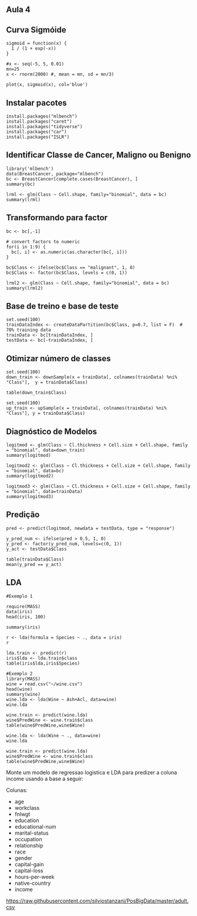 ## Aula 4

## Curva Sigmóide

```
sigmoid = function(x) {
  1 / (1 + exp(-x))
}

#x <- seq(-5, 5, 0.01)
mn=25
x <- rnorm(2000) #, mean = mn, sd = mn/3)

plot(x, sigmoid(x), col='blue')

```

## Instalar pacotes 
```
install.packages("mlbench")
install.packages("caret")
install.packages("tidyverse")
install.packages("car")
install.packages("ISLR")
```

## Identificar Classe de Cancer, Maligno ou Benigno
```
library('mlbench')
data(BreastCancer, package="mlbench")
bc <- BreastCancer[complete.cases(BreastCancer), ] 
summary(bc)

lrml <- glm(Class ~ Cell.shape, family="binomial", data = bc)
summary(lrml)
```

## Transformando para factor

```
bc <- bc[,-1]

# convert factors to numeric
for(i in 1:9) {
  bc[, i] <- as.numeric(as.character(bc[, i]))
}

bc$Class <- ifelse(bc$Class == "malignant", 1, 0)
bc$Class <- factor(bc$Class, levels = c(0, 1))

lrml2 <- glm(Class ~ Cell.shape, family="binomial", data = bc)
summary(lrml2)
```

## Base de treino e base de teste
```
set.seed(100)
trainDataIndex <- createDataPartition(bc$Class, p=0.7, list = F)  # 70% training data
trainData <- bc[trainDataIndex, ]
testData <- bc[-trainDataIndex, ]
```

## Otimizar número de classes
```
set.seed(100)
down_train <- downSample(x = trainData[, colnames(trainData) %ni% "Class"],  y = trainData$Class)

table(down_train$Class)

set.seed(100)
up_train <- upSample(x = trainData[, colnames(trainData) %ni% "Class"], y = trainData$Class)
```

## Diagnóstico de Modelos
```
logitmod <- glm(Class ~ Cl.thickness + Cell.size + Cell.shape, family = "binomial", data=down_train)
summary(logitmod)

logitmod2 <- glm(Class ~ Cl.thickness + Cell.size + Cell.shape, family = "binomial", data=bc)
summary(logitmod2)

logitmod3 <- glm(Class ~ Cl.thickness + Cell.size + Cell.shape, family = "binomial", data=trainData)
summary(logitmod3)
```

## Predição
```
pred <- predict(logitmod, newdata = testData, type = "response")

y_pred_num <- ifelse(pred > 0.5, 1, 0)
y_pred <- factor(y_pred_num, levels=c(0, 1))
y_act <- testData$Class

table(trainData$Class)
mean(y_pred == y_act)
```

## LDA
```
#Exemplo 1

require(MASS)
data(iris)
head(iris, 100)

summary(iris)

r <- lda(formula = Species ~ ., data = iris)
r 

lda.train <- predict(r)
iris$lda <- lda.train$class
table(iris$lda,iris$Species)
```


```
#Exemplo 2
library(MASS)
wine = read.csv("~/wine.csv")
head(wine)
summary(wine)
wine.lda <- lda(Wine ~ Ash+Acl, data=wine)
wine.lda

wine.train <- predict(wine.lda)
wine$PredWine <- wine.train$class
table(wine$PredWine,wine$Wine)

wine.lda <- lda(Wine ~ ., data=wine)
wine.lda

wine.train <- predict(wine.lda)
wine$PredWine <- wine.train$class
table(wine$PredWine,wine$Wine)

```

Monte um modelo de regressao logistica e LDA para predizer a coluna income usando a base a seguir:

Colunas:

* age
* workclass
* fnlwgt
* education
* educational-num
* marital-status
* occupation
* relationship
* race
* gender
* capital-gain
* capital-loss
* hours-per-week
* native-country
* income

https://raw.githubusercontent.com/silviostanzani/PosBigData/master/adult.csv

